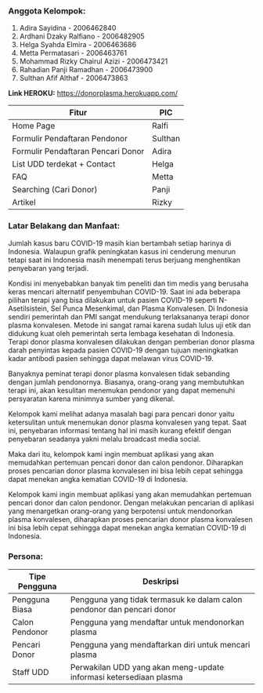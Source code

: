### **Anggota Kelompok:**
1. Adira Sayidina - 2006462840
2. Ardhani Dzaky Ralfiano - 2006482905
3. Helga Syahda Elmira - 2006463686
4. Metta Permatasari - 2006463761
5. Mohammad Rizky Chairul Azizi - 2006473421
6. Rahadian Panji Ramadhan - 2006473900
7. Sulthan Afif Althaf - 2006473863

**Link HEROKU:** https://donorplasma.herokuapp.com/

| Fitur |PIC |
| -------- | -------- |
| Home Page | Ralfi |
| Formulir Pendaftaran Pendonor| Sulthan |
| Formulir Pendaftaran Pencari Donor| Adira |
| List UDD terdekat + Contact | Helga |
| FAQ | Metta |
| Searching (Cari Donor) | Panji |
| Artikel | Rizky |

### **Latar Belakang dan Manfaat:**

Jumlah kasus baru COVID-19 masih kian bertambah setiap harinya di Indonesia. Walaupun grafik peningkatan kasus ini cenderung menurun tetapi saat ini Indonesia masih menempati terus berjuang menghentikan penyebaran yang terjadi.

Kondisi ini menyebabkan banyak tim peneliti dan tim medis yang berusaha keras mencari alternatif penyembuhan COVID-19. Saat ini ada beberapa pilihan terapi yang bisa dilakukan untuk pasien COVID-19 seperti N-Asetilsistein, Sel Punca Mesenkimal, dan Plasma Konvalesen. Di Indonesia sendiri pemerintah dan PMI sangat mendukung terlaksananya
terapi donor plasma konvalesen. Metode ini sangat ramai karena sudah lulus uji etik dan didukung kuat oleh pemerintah serta lembaga kesehatan di Indonesia. Terapi donor plasma konvalesen dilakukan dengan pemberian donor plasma darah penyintas kepada pasien COVID-19 dengan tujuan meningkatkan kadar antibodi pasien sehingga dapat melawan virus COVID-19.

Banyaknya peminat terapi donor plasma konvalesen tidak sebanding dengan jumlah pendonornya. Biasanya, orang-orang yang membutuhkan terapi ini, akan kesulitan menemukan pendonor yang dapat memenuhi persyaratan karena minimnya sumber yang dikenal.

Kelompok kami melihat adanya masalah  bagi para pencari donor yaitu ketersulitan untuk menemukan donor plasma konvalesen yang tepat. Saat ini, penyebaran informasi tentang hal ini masih kurang efektif dengan penyebaran seadanya yakni melalu broadcast media social. 

Maka dari itu, kelompok kami ingin membuat aplikasi yang akan memudahkan pertemuan pencari donor dan calon pendonor. Diharapkan proses pencarian donor plasma konvalesen ini bisa lebih cepat
sehingga dapat menekan angka kematian COVID-19 di Indonesia.

Kelompok kami ingin membuat aplikasi yang akan memudahkan pertemuan pencari donor dan calon pendonor. Dengan melakukan pencarian di aplikasi yang menargetkan orang-orang yang berpotensi untuk mendonorkan plasma konvalesen, diharapkan proses pencarian donor plasma konvalesen ini bisa lebih cepat sehingga dapat menekan angka kematian COVID-19 di Indonesia.

### **Persona:**
| Tipe Pengguna | Deskripsi |
| -------- | -------- |
| Pengguna Biasa | Pengguna yang tidak termasuk ke dalam calon pendonor dan pencari donor |
| Calon Pendonor | Pengguna yang mendaftar untuk mendonorkan plasma |
| Pencari Donor | Pengguna yang mendaftarkan diri untuk mencari plasma |
| Staff UDD | Perwakilan UDD yang akan meng-update informasi ketersediaan plasma |

